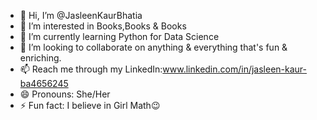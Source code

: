 - 👋 Hi, I’m @JasleenKaurBhatia
- 👀 I’m interested in Books,Books & Books
- 🌱 I’m currently learning Python for Data Science
- 💞️ I’m looking to collaborate on anything & everything that's fun & enriching.
- 📫 Reach me through my LinkedIn:www.linkedin.com/in/jasleen-kaur-ba4656245
- 😄 Pronouns: She/Her
- ⚡ Fun fact: I believe in Girl Math😉

<!---
JasleenKaurBhatia/JasleenKaurBhatia is a ✨ special ✨ repository because its `README.md` (this file) appears on your GitHub profile.
You can click the Preview link to take a look at your changes.
--->
